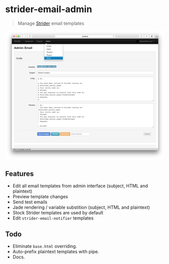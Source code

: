 # strider-email-admin

> Manage [Strider](http://stridercd.com) email templates

![screenshot](static/screenshot.png)

## Features

* Edit all email templates from admin interface (subject, HTML and plaintext)
* Preview template changes
* Send test emails
* Jade rendering / variable substition (subject, HTML and plaintext)
* Stock Strider templates are used by default
* Edit `strider-email-notifier` templates

## Todo

* Eliminate `base.html` overriding.
* Auto-prefix plaintext templates with pipe.
* Docs.
